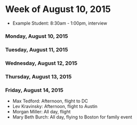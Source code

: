 # Week of August 10, 2015

* Example Student: 8:30am - 1:00pm, interview

### Monday, August 10, 2015

### Tuesday, August 11, 2015

### Wednesday, August 12, 2015

### Thursday, August 13, 2015

### Friday, August 14, 2015

* Max Tedford: Afternoon, flight to DC
* Lev Kravinsky: Afternoon, flight to Austin
* Morgan Miller: All day, flight
* Mary Beth Burch: All day, flying to Boston for family event
